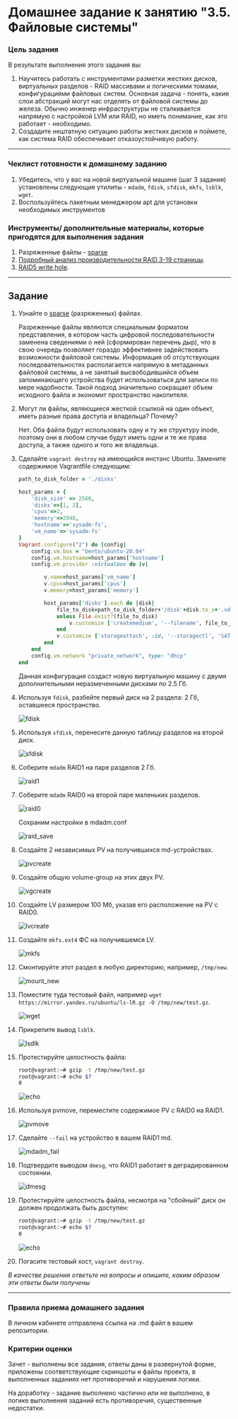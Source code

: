 # Домашнее задание к занятию "3.5. Файловые системы"

### Цель задания

В результате выполнения этого задания вы: 

1. Научитесь работать с инструментами разметки жестких дисков, виртуальных разделов - RAID массивами и логическими томами, конфигурациями файловых систем. Основная задача - понять, какие слои абстракций могут нас отделять от файловой системы до железа. Обычно инженер инфраструктуры не сталкивается напрямую с настройкой LVM или RAID, но иметь понимание, как это работает - необходимо.
1. Создадите нештатную ситуацию работы жестких дисков и поймете, как система RAID обеспечивает отказоустойчивую работу.

------

### Чеклист готовности к домашнему заданию

1. Убедитесь, что у вас на новой виртуальной машине (шаг 3 задания) установлены следующие утилиты - `mdadm`, `fdisk`, `sfdisk`, `mkfs`, `lsblk`, `wget`.  
2. Воспользуйтесь пакетным менеджером apt для установки необходимых инструментов


### Инструменты/ дополнительные материалы, которые пригодятся для выполнения задания

1. Разряженные файлы - [sparse](https://ru.wikipedia.org/wiki/%D0%A0%D0%B0%D0%B7%D1%80%D0%B5%D0%B6%D1%91%D0%BD%D0%BD%D1%8B%D0%B9_%D1%84%D0%B0%D0%B9%D0%BB)
2. [Подробный анализ производительности RAID,3-19 страницы](https://www.baarf.dk/BAARF/0.Millsap1996.08.21-VLDB.pdf).
3. [RAID5 write hole](https://www.intel.com/content/www/us/en/support/articles/000057368/memory-and-storage.html).


------

## Задание

1. Узнайте о [sparse](https://ru.wikipedia.org/wiki/%D0%A0%D0%B0%D0%B7%D1%80%D0%B5%D0%B6%D1%91%D0%BD%D0%BD%D1%8B%D0%B9_%D1%84%D0%B0%D0%B9%D0%BB) (разряженных) файлах.
   
   Разреженные файлы являются специальным форматом представления, в котором часть цифровой последовательности заменена сведениями о ней (сформирован перечень дыр), что в свою очередь позволяет гораздо эффективнее задействовать возможности файловой системы. Информация об отсутствующих последовательностях располагается напрямую в метаданных файловой системы, а не занятый высвободившийся объем запоминающего устройства будет использоваться для записи по мере надобности. Такой подход значительно сокращает объем исходного файла и экономит пространство накопителя.
      
1. Могут ли файлы, являющиеся жесткой ссылкой на один объект, иметь разные права доступа и владельца? Почему?

   Нет. Оба файла будут использовать одну и ту же структуру inode, поэтому они в любом случае будут иметь одни и те же права доступа, а также одного и того же владельца.

1. Сделайте `vagrant destroy` на имеющийся инстанс Ubuntu. Замените содержимое Vagrantfile следующим:

    ```ruby
    path_to_disk_folder = './disks'

    host_params = {
        'disk_size' => 2560,
        'disks'=>[1, 2],
        'cpus'=>2,
        'memory'=>2048,
        'hostname'=>'sysadm-fs',
        'vm_name'=>'sysadm-fs'
    }
    Vagrant.configure("2") do |config|
        config.vm.box = "bento/ubuntu-20.04"
        config.vm.hostname=host_params['hostname']
        config.vm.provider :virtualbox do |v|

            v.name=host_params['vm_name']
            v.cpus=host_params['cpus']
            v.memory=host_params['memory']

            host_params['disks'].each do |disk|
                file_to_disk=path_to_disk_folder+'/disk'+disk.to_s+'.vdi'
                unless File.exist?(file_to_disk)
                    v.customize ['createmedium', '--filename', file_to_disk, '--size', host_params['disk_size']]
                end
                v.customize ['storageattach', :id, '--storagectl', 'SATA Controller', '--port', disk.to_s, '--device', 0, '--type', 'hdd', '--medium', file_to_disk]
            end
        end
        config.vm.network "private_network", type: "dhcp"
    end
    ```

    Данная конфигурация создаст новую виртуальную машину с двумя дополнительными неразмеченными дисками по 2.5 Гб.

1. Используя `fdisk`, разбейте первый диск на 2 раздела: 2 Гб, оставшееся пространство.

   ![fdisk](img/fdisk.png)
   
1. Используя `sfdisk`, перенесите данную таблицу разделов на второй диск.

   ![sfdisk](img/sfdisk.png)

1. Соберите `mdadm` RAID1 на паре разделов 2 Гб.

   ![raid1](img/raid1.png)

1. Соберите `mdadm` RAID0 на второй паре маленьких разделов.

   ![raid0](img/raid0.png)

   Сохраним настройки в mdadm.conf

   ![raid_save](img/raid_save.png)

1. Создайте 2 независимых PV на получившихся md-устройствах.

   ![pvcreate](img/pvcreate.png)

1. Создайте общую volume-group на этих двух PV.

   ![vgcreate](img/vgcreate.png)

1. Создайте LV размером 100 Мб, указав его расположение на PV с RAID0.

   ![lvcreate](img/lvcreate.png)

1. Создайте `mkfs.ext4` ФС на получившемся LV.

   ![mkfs](img/mkfs.ext4.png)

1. Смонтируйте этот раздел в любую директорию, например, `/tmp/new`.

   ![mount_new](img/mount_new.png)

1. Поместите туда тестовый файл, например `wget https://mirror.yandex.ru/ubuntu/ls-lR.gz -O /tmp/new/test.gz`.

   ![wget](img/wget_test.png)

1. Прикрепите вывод `lsblk`.

   ![lsdlk](img/lsblk.png)  
  
1. Протестируйте целостность файла:

    ```bash
    root@vagrant:~# gzip -t /tmp/new/test.gz
    root@vagrant:~# echo $?
    0
    ```

   ![echo](img/echo_test_gz.png)
1. Используя pvmove, переместите содержимое PV с RAID0 на RAID1.

   ![pvmove](img/pvmove.png)

1. Сделайте `--fail` на устройство в вашем RAID1 md.

   ![mdadm_fail](img/mdadm_fail.png)

1. Подтвердите выводом `dmesg`, что RAID1 работает в деградированном состоянии.

   ![dmesg](img/dmesg_raid.png)

1. Протестируйте целостность файла, несмотря на "сбойный" диск он должен продолжать быть доступен:

    ```bash
    root@vagrant:~# gzip -t /tmp/new/test.gz
    root@vagrant:~# echo $?
    0
    ```

   ![echo](img/echo_test_gz2.png)
    
1. Погасите тестовый хост, `vagrant destroy`.
 
*В качестве решения ответьте на вопросы и опишите, каким образом эти ответы были получены*

----

### Правила приема домашнего задания

В личном кабинете отправлена ссылка на .md файл в вашем репозитории.


### Критерии оценки

Зачет - выполнены все задания, ответы даны в развернутой форме, приложены соответствующие скриншоты и файлы проекта, в выполненных заданиях нет противоречий и нарушения логики.

На доработку - задание выполнено частично или не выполнено, в логике выполнения заданий есть противоречия, существенные недостатки. 
 

